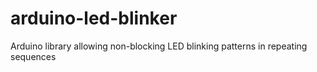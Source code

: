 # arduino-led-blinker
Arduino library allowing non-blocking LED blinking patterns in repeating sequences

